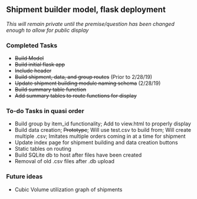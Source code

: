## Shipment builder model, flask deployment

*This will remain private until the premise/question has been changed enough to allow for public display*

### Completed Tasks
* ~~Build Model~~
* ~~Build initial flask app~~
* ~~Include header~~
* ~~Build shipment, data, and group routes~~ (Prior to 2/28/19)
* ~~Update shipment building module naming schema~~ (2/28/19)
* ~~Build summary table function~~
 * ~~Add summary tables to route functions for display~~

### To-do Tasks in quasi order
* Build group by item_id functionality; Add to view.html to properly display
* Build data creation;
~~Prototype~~;
Will use test.csv to build from;
Will create multiple .csv;
Imitates multiple orders coming in at a time for shipment
* Update index page for shipment building and data creation buttons
* Static tables on routing
* Build SQLite db to host after files have been created
* Removal of old .csv files after .db upload

### Future ideas
* Cubic Volume utilization graph of shipments
